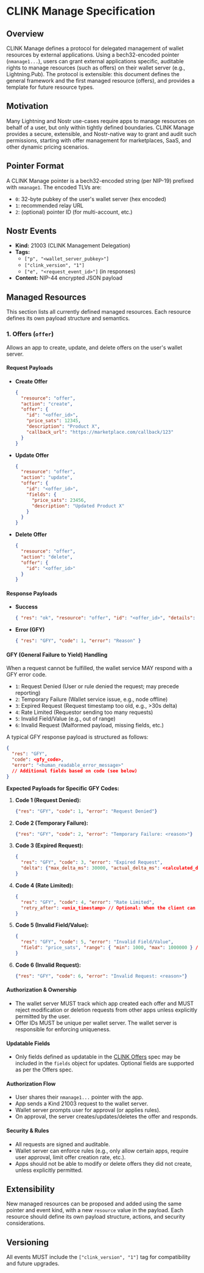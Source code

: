 # CLINK Manage Specification

## Overview

CLINK Manage defines a protocol for delegated management of wallet resources by external applications. Using a bech32-encoded pointer (`nmanage1...`), users can grant external applications specific, auditable rights to manage resources (such as offers) on their wallet server (e.g., Lightning.Pub). The protocol is extensible: this document defines the general framework and the first managed resource (offers), and provides a template for future resource types.

## Motivation

Many Lightning and Nostr use-cases require apps to manage resources on behalf of a user, but only within tightly defined boundaries. CLINK Manage provides a secure, extensible, and Nostr-native way to grant and audit such permissions, starting with offer management for marketplaces, SaaS, and other dynamic pricing scenarios.

## Pointer Format

A CLINK Manage pointer is a bech32-encoded string (per NIP-19) prefixed with `nmanage1`. The encoded TLVs are:
- `0`: 32-byte pubkey of the user's wallet server (hex encoded)
- `1`: recommended relay URL
- `2`: (optional) pointer ID (for multi-account, etc.)

## Nostr Events

- **Kind:** 21003 (CLINK Management Delegation)
- **Tags:**
  - `["p", "<wallet_server_pubkey>"]`
  - `["clink_version", "1"]`
  - `["e", "<request_event_id>"]` (in responses)
- **Content:** NIP-44 encrypted JSON payload

## Managed Resources

This section lists all currently defined managed resources. Each resource defines its own payload structure and semantics.

### 1. Offers (`offer`)

Allows an app to create, update, and delete offers on the user's wallet server.

#### Request Payloads
- **Create Offer**
  ```json
  {
    "resource": "offer",
    "action": "create",
    "offer": {
      "id": "<offer_id>",
      "price_sats": 12345,
      "description": "Product X",
      "callback_url": "https://marketplace.com/callback/123"
    }
  }
  ```
- **Update Offer**
  ```json
  {
    "resource": "offer",
    "action": "update",
    "offer": {
      "id": "<offer_id>",
      "fields": {
        "price_sats": 23456,
        "description": "Updated Product X"
      }
    }
  }
  ```
- **Delete Offer**
  ```json
  {
    "resource": "offer",
    "action": "delete",
    "offer": {
      "id": "<offer_id>"
    }
  }
  ```

#### Response Payloads
- **Success**
  ```json
  { "res": "ok", "resource": "offer", "id": "<offer_id>", "details": { ... } }
  ```
- **Error (GFY)**
  ```json
  { "res": "GFY", "code": 1, "error": "Reason" }
  ```

#### GFY (General Failure to Yield) Handling

When a request cannot be fulfilled, the wallet service MAY respond with a GFY error code.

- `1`: Request Denied (User or rule denied the request; may precede reporting)
- `2`: Temporary Failure (Wallet service issue, e.g., node offline)
- `3`: Expired Request (Request timestamp too old, e.g., >30s delta)
- `4`: Rate Limited (Requestor sending too many requests)
- `5`: Invalid Field/Value (e.g., out of range)
- `6`: Invalid Request (Malformed payload, missing fields, etc.)

A typical GFY response payload is structured as follows:

```json
{
  "res": "GFY",
  "code": <gfy_code>,
  "error": "<human_readable_error_message>"
  // Additional fields based on code (see below)
}
```

**Expected Payloads for Specific GFY Codes:**

1. **Code 1 (Request Denied):**
    ```json
    {"res": "GFY", "code": 1, "error": "Request Denied"}
    ```
2. **Code 2 (Temporary Failure):**
    ```json
    {"res": "GFY", "code": 2, "error": "Temporary Failure: <reason>"}
    ```
3. **Code 3 (Expired Request):**
    ```json
    {
      "res": "GFY", "code": 3, "error": "Expired Request",
      "delta": {"max_delta_ms": 30000, "actual_delta_ms": <calculated_delta>}
    }
    ```
4. **Code 4 (Rate Limited):**
    ```json
    {
      "res": "GFY", "code": 4, "error": "Rate Limited",
      "retry_after": <unix_timestamp> // Optional: When the client can retry
    }
    ```
5. **Code 5 (Invalid Field/Value):**
    ```json
    {
      "res": "GFY", "code": 5, "error": "Invalid Field/Value",
      "field": "price_sats", "range": { "min": 1000, "max": 1000000 } // Optional: Allowed range
    }
    ```
6. **Code 6 (Invalid Request):**
    ```json
    {"res": "GFY", "code": 6, "error": "Invalid Request: <reason>"}
    ```

#### Authorization & Ownership
- The wallet server MUST track which app created each offer and MUST reject modification or deletion requests from other apps unless explicitly permitted by the user.
- Offer IDs MUST be unique per wallet server. The wallet server is responsible for enforcing uniqueness.

#### Updatable Fields
- Only fields defined as updatable in the [CLINK Offers](clink-offers.md) spec may be included in the `fields` object for updates. Optional fields are supported as per the Offers spec.

#### Authorization Flow
- User shares their `nmanage1...` pointer with the app.
- App sends a Kind 21003 request to the wallet server.
- Wallet server prompts user for approval (or applies rules).
- On approval, the server creates/updates/deletes the offer and responds.

#### Security & Rules
- All requests are signed and auditable.
- Wallet server can enforce rules (e.g., only allow certain apps, require user approval, limit offer creation rate, etc.).
- Apps should not be able to modify or delete offers they did not create, unless explicitly permitted.

## Extensibility

New managed resources can be proposed and added using the same pointer and event kind, with a new `resource` value in the payload. Each resource should define its own payload structure, actions, and security considerations.

## Versioning

All events MUST include the `["clink_version", "1"]` tag for compatibility and future upgrades. 